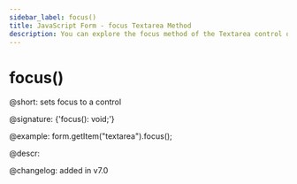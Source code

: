 ```yaml
---
sidebar_label: focus()
title: JavaScript Form - focus Textarea Method 
description: You can explore the focus method of the Textarea control of Form in the documentation of the DHTMLX JavaScript UI library. Browse developer guides and API reference, try out code examples and live demos, and download a free 30-day evaluation version of DHTMLX Suite.
---
```


# focus()

@short: sets focus to a control

@signature: {'focus(): void;'}

@example:
form.getItem("textarea").focus();

@descr:

@changelog: added in v7.0
